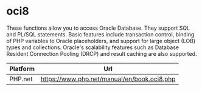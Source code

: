 # oci8

These functions allow you to access Oracle Database. They support SQL and PL/SQL statements. Basic features include transaction control, binding of PHP variables to Oracle placeholders, and support for large object (LOB) types and collections. Oracle's scalability features such as Database Resident Connection Pooling (DRCP) and result caching are also supported.

| Platform | Url                                                              |
|----------|------------------------------------------------------------------|
| PHP.net  | https://www.php.net/manual/en/book.oci8.php                      |
